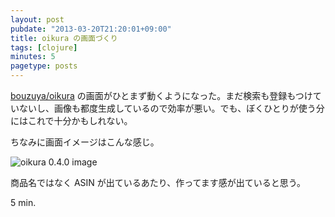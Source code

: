 ```yaml
---
layout: post
pubdate: "2013-03-20T21:20:01+09:00"
title: oikura の画面づくり
tags: [clojure]
minutes: 5
pagetype: posts
---
```

[bouzuya/oikura][bouzuya/oikura] の画面がひとまず動くようになった。まだ検索も登録もつけていないし、画像も都度生成しているので効率が悪い。でも、ぼくひとりが使う分にはこれで十分かもしれない。

ちなみに画面イメージはこんな感じ。

![oikura 0.4.0 image][oikura-0.4.0-image]

商品名ではなく ASIN が出ているあたり、作ってます感が出ていると思う。

5 min.

[bouzuya/oikura]: https://github.com/bouzuya/oikura
[oikura-0.4.0-image]: http://gyazo.com/f6cbb9cc4054ebf6eebb1e49744f7052.png
